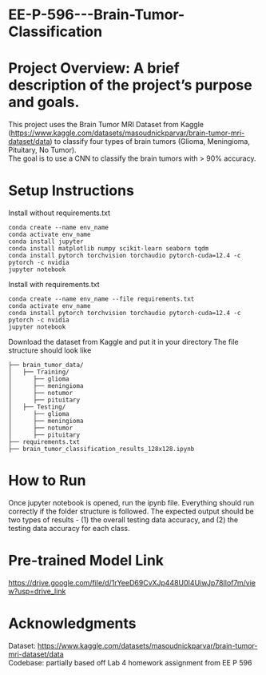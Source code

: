 # EE-P-596---Brain-Tumor-Classification
# Project Overview: A brief description of the project’s purpose and goals.
This project uses the Brain Tumor MRI Dataset from Kaggle (https://www.kaggle.com/datasets/masoudnickparvar/brain-tumor-mri-dataset/data) to classify four types of brain tumors (Glioma, Meningioma, Pituitary, No Tumor).   
The goal is to use a CNN to classify the brain tumors with > 90% accuracy. 

# Setup Instructions
Install without requirements.txt
```
conda create --name env_name  
conda activate env_name  
conda install jupyter  
conda install matplotlib numpy scikit-learn seaborn tqdm  
conda install pytorch torchvision torchaudio pytorch-cuda=12.4 -c pytorch -c nvidia  
jupyter notebook
```

Install with requirements.txt 
```
conda create --name env_name --file requirements.txt
conda activate env_name
conda install pytorch torchvision torchaudio pytorch-cuda=12.4 -c pytorch -c nvidia
jupyter notebook
```

Download the dataset from Kaggle and put it in your directory
The file structure should look like 
```
├── brain_tumor_data/
│   ├── Training/
│      ├── glioma    
│      ├── meningioma
│      ├── notumor
│      ├── pituitary
│   ├── Testing/
│      ├── glioma    
│      ├── meningioma
│      ├── notumor
│      ├── pituitary
├── requirements.txt
├── brain_tumor_classification_results_128x128.ipynb
```

# How to Run 
Once jupyter notebook is opened, run the ipynb file. Everything should run correctly if the folder structure is followed. 
The expected output should be two types of results - (1) the overall testing data accuracy, and (2) the testing data accuracy for each class. 

# Pre-trained Model Link
https://drive.google.com/file/d/1rYeeD69CvXJp448U0I4UiwJp78Ilof7m/view?usp=drive_link

# Acknowledgments
Dataset: https://www.kaggle.com/datasets/masoudnickparvar/brain-tumor-mri-dataset/data  
Codebase: partially based off Lab 4 homework assignment from EE P 596
